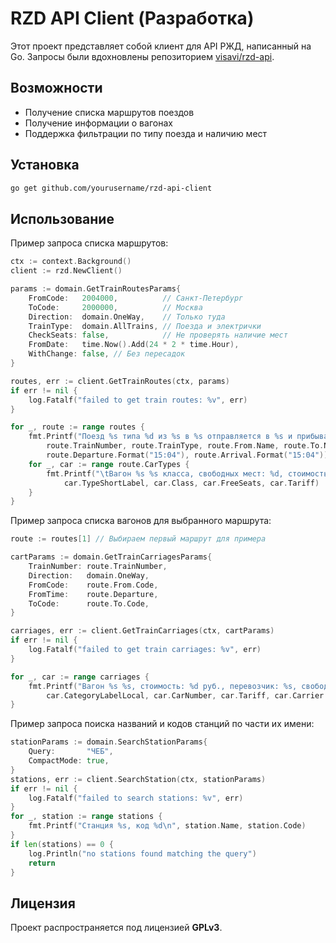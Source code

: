 # RZD API Client (Разработка)

Этот проект представляет собой клиент для API РЖД, написанный на Go.
Запросы были вдохновлены репозиторием [visavi/rzd-api](https://github.com/visavi/rzd-api).

## Возможности

- Получение списка маршрутов поездов
- Получение информации о вагонах
- Поддержка фильтрации по типу поезда и наличию мест

## Установка

```sh
go get github.com/yourusername/rzd-api-client
```

## Использование

Пример запроса списка маршрутов:

```go
ctx := context.Background()
client := rzd.NewClient()

params := domain.GetTrainRoutesParams{
    FromCode:   2004000,          // Санкт-Петербург
    ToCode:     2000000,          // Москва
    Direction:  domain.OneWay,    // Только туда
    TrainType:  domain.AllTrains, // Поезда и электрички
    CheckSeats: false,            // Не проверять наличие мест
    FromDate:   time.Now().Add(24 * 2 * time.Hour),
    WithChange: false, // Без пересадок
}

routes, err := client.GetTrainRoutes(ctx, params)
if err != nil {
    log.Fatalf("failed to get train routes: %v", err)
}

for _, route := range routes {
    fmt.Printf("Поезд %s типа %d из %s в %s отправляется в %s и прибывает в %s\n",
        route.TrainNumber, route.TrainType, route.From.Name, route.To.Name,
        route.Departure.Format("15:04"), route.Arrival.Format("15:04"))
    for _, car := range route.CarTypes {
        fmt.Printf("\tВагон %s %s класса, свободных мест: %d, стоимость: %d руб.\n",
            car.TypeShortLabel, car.Class, car.FreeSeats, car.Tariff)
    }
}
```

Пример запроса списка вагонов для выбранного маршрута:

```go
route := routes[1] // Выбираем первый маршрут для примера

cartParams := domain.GetTrainCarriagesParams{
    TrainNumber: route.TrainNumber,
    Direction:   domain.OneWay,
    FromCode:    route.From.Code,
    FromTime:    route.Departure,
    ToCode:      route.To.Code,
}

carriages, err := client.GetTrainCarriages(ctx, cartParams)
if err != nil {
    log.Fatalf("failed to get train carriages: %v", err)
}

for _, car := range carriages {
    fmt.Printf("Вагон %s %s, стоимость: %d руб., перевозчик: %s, свободных мест: %d\n",
        car.CategoryLabelLocal, car.CarNumber, car.Tariff, car.Carrier.Name, car.FreeSeats)
}
```

Пример запроса поиска названий и кодов станций по части их имени:

```go
stationParams := domain.SearchStationParams{
    Query:       "ЧЕБ",
    CompactMode: true,
}
stations, err := client.SearchStation(ctx, stationParams)
if err != nil {
    log.Fatalf("failed to search stations: %v", err)
}
for _, station := range stations {
    fmt.Printf("Станция %s, код %d\n", station.Name, station.Code)
}
if len(stations) == 0 {
    log.Println("no stations found matching the query")
    return
}
```

## Лицензия

Проект распространяется под лицензией **GPLv3**.

